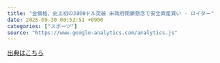 ```yaml
---
title: "金価格、史上初の3800ドル突破 米政府閉鎖懸念で安全資産買い - ロイター"
date: 2025-09-30 00:52:51 +0900
categories: ["スポーツ"]
source: "https://www.google-analytics.com/analytics.js"
---
```


[出典はこちら](https://www.google-analytics.com/analytics.js)
